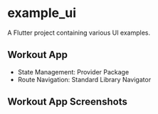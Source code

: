 # example_ui

A Flutter project containing various UI examples.

## Workout App

- State Management: Provider Package
- Route Navigation: Standard Library Navigator

## Workout App Screenshots
